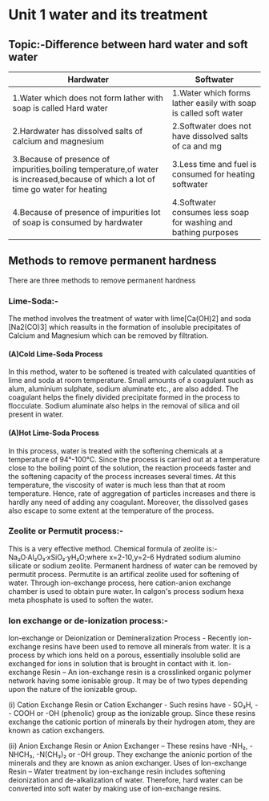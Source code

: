 
<h1>Unit 1 water and its treatment</h1>
<h2>Topic:-Difference between hard water and soft water</h2>

|Hardwater|Softwater|
|---|---|
|1.Water which does not form lather with soap is called Hard water|1.Water which forms lather easily with soap is called soft water|
|2.Hardwater has dissolved salts of calcium and magnesium|2.Softwater does not have dissolved salts of ca and mg|
|3.Because of presence of impurities,boiling temperature,of water is increased,because of which a lot of time go water for heating |3.Less time and fuel is consumed for heating softwater|
|4.Because of presence of impurities lot of soap is consumed by hardwater|4.Softwater consumes less soap for washing and bathing purposes |

<h2>Methods to remove permanent hardness</h2>
There are three methods to remove permanent hardness
<h3>Lime-Soda:-</h3>The method involves the treatment of water with lime[Ca(OH)2] and soda [Na2(CO)3] which reasults in the formation of insoluble precipitates of Calcium and Magnesium which can be removed by filtration.

<h4> (A)Cold Lime-Soda Process</h4>
In this method, water to be softened is treated with calculated quantities of lime and soda at room temperature. Small amounts of a coagulant such as alum, aluminium sulphate, sodium aluminate etc., are also added.
The coagulant helps the finely divided precipitate formed in the process to flocculate. Sodium aluminate also helps in the removal of silica and oil present in water.


<h4>(A)Hot Lime-Soda Process</h4>
In this process, water is treated with the softening chemicals at a temperature of 94°-100°C. Since the process is carried out at a temperature close to the boiling point of the solution, the reaction proceeds faster and the softening capacity of the process increases several times.
At this temperature, the viscosity of water is much less than that at room temperature. Hence, rate of aggregation of particles increases and there is hardly any need of adding any coagulant. Moreover, the dissolved gases also escape to some extent at the temperature of the process.

<h3>Zeolite or Permutit process:-</h3>This is a very effective method.
Chemical formula of zeolite is:-Na₂O·Al₂O₃·xSiO₂·yH₂O;where x=2-10,y=2-6
Hydrated sodium alumino silicate or sodium zeolite.
Permanent hardness of water can be removed by permutit process. Permutite is an artifical zeolite used for softening of water. Through ion-exchange process, here cation-anion exchange chamber is used to obtain pure water. In calgon's process sodium hexa meta phosphate is used to soften the water.

<h3>Ion exchange or de-ionization process:-</h3>Ion-exchange or Deionization or Demineralization Process - Recently ion-exchange resins have been used to remove all minerals from water. It is a process by which ions held on a porous, essentially insoluble solid are exchanged for ions in solution that is brought in contact with it.
Ion-exchange Resin – An ion-exchange resin is a crosslinked organic polymer network having some ionisable group. It may be of two types depending upon the nature of the ionizable group.

(i) Cation Exchange Resin or Cation Exchanger - Such resins have - SO₃H, -- COOH or -OH (phenolic) group as the ionizable group. Since these resins exchange the cationic portion of minerals by their hydrogen atom, they are known as cation exchangers.

(ii) Anion Exchange Resin or Anion Exchanger – These resins have -NH₂, -NHCH₃, -N(CH₃)₂ or -OH group. They exchange the anionic portion of the minerals and they are known as anion exchanger.
Uses of Ion-exchange Resin – Water treatment by ion-exchange resin includes softening deionization and de-alkalization of water. Therefore, hard water can be converted into soft water by making use of ion-exchange resins.
